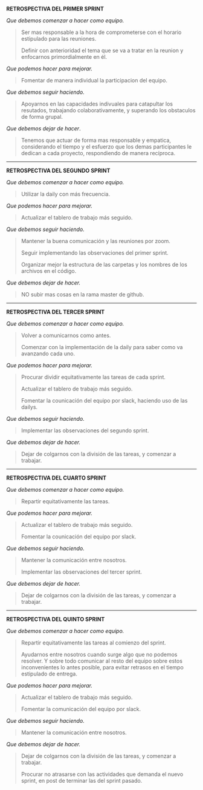**RETROSPECTIVA DEL PRIMER SPRINT**
>
*Que debemos comenzar a hacer como equipo.*
>Ser mas responsable a la hora de comprometerse con el horario estipulado para las reuniones.
>
>Definir con anterioridad el tema que se va a tratar en la reunion y enfocarnos primordialmente en él.
>
*Que podemos hacer para mejorar.*
>Fomentar de manera individual la participacion del equipo.
>
*Que debemos seguir haciendo.*
>Apoyarnos en las capacidades indivuales para catapultar los resutados, trabajando colaborativamente, y superando los obstaculos de forma grupal.
>
*Que debemos dejar de hacer*.
>Tenemos que actuar de forma mas responsable y empatica, considerando el tiempo y el esfuerzo que los demas participantes le dedican a cada proyecto, respondiendo de manera recíproca.
>
>
_____________
>
**RETROSPECTIVA DEL SEGUNDO SPRINT**
>
*Que debemos comenzar a hacer como equipo.*
>Utilizar la daily con más frecuencia.
>
*Que podemos hacer para mejorar.*
>Actualizar el tablero de trabajo más seguido.
>
*Que debemos seguir haciendo.*
>Mantener la buena comunicación y las reuniones por zoom.
>
>Seguir implementando las observaciones del primer sprint.
>
>Organizar mejor la estructura de las carpetas y los nombres de los archivos en el código.
>
*Que debemos dejar de hacer.*
>NO subir mas cosas en la rama master de github.
>
>
_____________
>
**RETROSPECTIVA DEL TERCER SPRINT**
>
*Que debemos comenzar a hacer como equipo.*
>Volver a comunicarnos como antes.
>
>Comenzar con la implementación de la daily para saber como va avanzando cada uno.
>
*Que podemos hacer para mejorar.*
>Procurar dividir equitativamente las tareas de cada sprint.
>
>Actualizar el tablero de trabajo más seguido.
>
>Fomentar la counicación del equipo por slack, haciendo uso de las dailys.
>
*Que debemos seguir haciendo.*
>Implementar las observaciones del segundo sprint.
>
*Que debemos dejar de hacer.*
>Dejar de colgarnos con la división de las tareas, y comenzar a trabajar.
>
>
_____________
>
**RETROSPECTIVA DEL CUARTO SPRINT**
>
*Que debemos comenzar a hacer como equipo.*
>Repartir equitativamente las tareas.
>
*Que podemos hacer para mejorar.*
>Actualizar el tablero de trabajo más seguido.
>
>Fomentar la counicación del equipo por slack.
>
*Que debemos seguir haciendo.*
>Mantener la comunicación entre nosotros.
>
>Implementar las observaciones del tercer sprint.
>
*Que debemos dejar de hacer.*
>Dejar de colgarnos con la división de las tareas, y comenzar a trabajar.
>
>
_____________
>
**RETROSPECTIVA DEL QUINTO SPRINT**
>
*Que debemos comenzar a hacer como equipo.*
>Repartir equitativamente las tareas al comienzo del sprint.
>
>Ayudarnos entre nosotros cuando surge algo que no podemos resolver. Y sobre todo comunicar al resto del equipo sobre estos inconvenientes lo antes posible, para evitar retrasos en el tiempo estipulado de entrega.
>
*Que podemos hacer para mejorar.*
>Actualizar el tablero de trabajo más seguido.
>
>Fomentar la comunicación del equipo por slack.
>
*Que debemos seguir haciendo.*
>Mantener la comunicación entre nosotros.
>
*Que debemos dejar de hacer.*
>Dejar de colgarnos con la división de las tareas, y comenzar a trabajar.
>
>Procurar no atrasarse con las actividades que demanda el nuevo sprint, en post de terminar las del sprint pasado.
